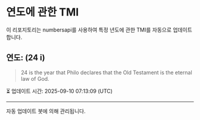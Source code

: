 
# 연도에 관한 TMI

이 리포지토리는 numbersapi를 사용하여 특정 년도에 관한 TMI를 자동으로 업데이트합니다.

## 연도: (24 i)
> 24 is the year that Philo declares that the Old Testament is the eternal law of God.

⏳ 업데이트 시간: 2025-09-10 07:13:09 (UTC)

---
자동 업데이트 봇에 의해 관리됩니다.
